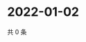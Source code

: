 # 2022-01-02

共 0 条

<!-- BEGIN WEIBO -->
<!-- 最后更新时间 Sun Jan 02 2022 02:17:02 GMT+0800 (China Standard Time) -->

<!-- END WEIBO -->
